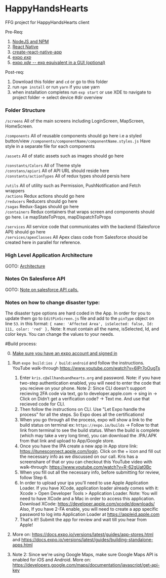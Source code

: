 # HappyHandsHearts

FFG project for HappyHandsHearts client

Pre-Req:

1.  [NodeJS and NPM](https://nodejs.org/en/)
2.  [React Native](https://facebook.github.io/react-native/)
3.  [create-react-native-app](https://github.com/react-community/create-react-native-app)
4.  [expo _exp_](https://docs.expo.io/versions/latest/workflow/exp-cli)
5.  [expo _xde_ -- exp equivalent in a GUI (optional)](https://expo.io/tools#xde)

Post-req:

1.  Download this folder and `cd` or go to this folder
2.  run `npm install` or run `yarn` if you use yarn
3.  when installation completes run `exp start` or use XDE to navigate to project folder -> select device
    #dir overview

### Folder Structure

`/screens` All of the main screens including LoginScreen, MapScreen, HomeScreen.

`/components` All of reusable components should go here i.e a styled button/view
`/components/componentName/componentName.styles.js` Have style in a separate file for each components

`/assets` All of static assets such as images should go here

`/constants/Colors` All of Theme style
<br/>`/constans/apiuri` All of API URL should reside here
<br/>`/constants/actionTypes` All of redux types should persis here

`/utils` All of utility such as Permission, PushNotification and Fetch wrappers
<br/>`/actions` Redux actions should go here
<br/>`/reducers` Reducers should go here
<br/>`/sagas` Redux-Sagas should go here
<br/>`/containers` Redux containers that wraps screen and components should go here. i.e mapStateToProps, mapDispatchToProps

`/services` All service code that communicates with the backend (Salesforce API) should go here
<br/>`/services/apexClasses` All Apex class code from Salesforce should be created here in parallel for reference.

### High Level Application Architecture

GOTO: [Architecture](HAD.png)

### Notes On Salesforce API

GOTO: [Note on salesforce API calls.](API_Notes.md)

### Notes on how to change disaster type:

The disaster type options are hard coded in the App. In order for you to update them go to `EditPinScreen.js` file and add to the `pinType` object on line `53`. in this format: `{ name: 'Affected Area', isSelected: false, Id: 111, color: 'red' },`
Note: It must contain all the name, isSelected, Id, and color keys. You can change the values to your needs.

#Build process:

0.  [Make sure you have an expo account and signed in](https://expo.io/signup)
1.  Run `expo build:ios / build:android` and follow the instructions. YouTube walk-through https://www.youtube.com/watch?v=6IPr7oOugTs

    1.  Enter `kris.c@allhandsandhearts.org` and password. Note: if you have two-step authentication enabled, you will need to enter the code that you recieve on your phone. Note 2: Since CLI doesn't support recieving 2FA code via text, go to developer.apple.com -> sing in -> Click on Didn’t get a verification code? -> Text me. And use that recieved code for CLI.
    2.  Then follow the instructions on CLI. Use "Let Expo handle the process" for all the steps. So Expo does all the certifications!
    3.  When you go through all the process, expo will show a link to the build status on terminal ex: `https://expo.io/builds` -> Follow to that link from terminal to see the build status. When the build is complete (which may take a very long time), you can download the .IPA/.APK from that link and upload to App/Google store.
    4.  Once you have the IPA create a new app in App store link: https://itunesconnect.apple.com/login. Click on the + icon and fill out the necessary info as we discussed on our call. Kris has a screenshare of that or you can checkout this YouTube video with walk-through: https://www.youtube.com/watch?v=R-62gUat0Bc
    5.  When you fill out all the necessary info, before submitting for review, follow Step 6.
    6.  In order to upload your ipa you'll need to use Apple Application Loader. If you have XCode, application loader already comes with it: Xcode > Open Developer Tools > Application Loader.
        Note: You will need to have XCode and a Mac in order to access this application. Download XCode: https://developer.apple.com/xcode/downloads/
        Also, If you have 2-FA enable, you will need to create a app specific password to log into Application Loader at https://appleid.apple.com
    7.  That's it!! Submit the app for review and wait till you hear from Apple!

1.  More on: https://docs.expo.io/versions/latest/guides/app-stores.html and https://docs.expo.io/versions/latest/guides/building-standalone-apps.html
1.  Note 2: Since we're using Google Maps, make sure Google Maps API is enabled for iOS and Android. More on: https://developers.google.com/maps/documentation/javascript/get-api-key
